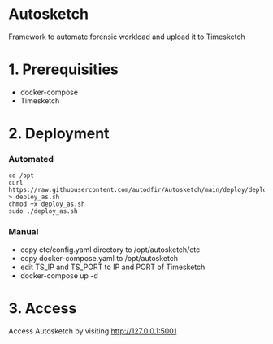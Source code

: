 # Autosketch

Framework to automate forensic workload and upload it to Timesketch 


# 1. Prerequisities 
 - docker-compose
 - Timesketch 

# 2. Deployment
### Automated
```
cd /opt
curl https://raw.githubusercontent.com/autodfir/Autosketch/main/deploy/deploy_as.sh > deploy_as.sh
chmod +x deploy_as.sh
sudo ./deploy_as.sh
```

### Manual
 - copy etc/config.yaml directory to /opt/autosketch/etc
 - copy docker-compose.yaml to /opt/autosketch
 - edit TS_IP and TS_PORT to IP and PORT of Timesketch
 - docker-compose up -d
 

# 3. Access
Access Autosketch by visiting http://127.0.0.1:5001

